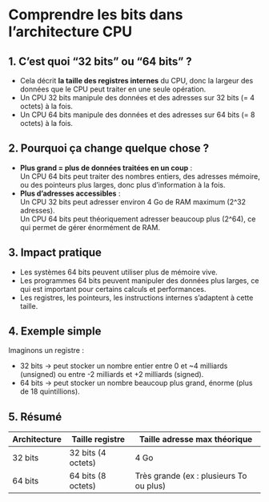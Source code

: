# Comprendre les bits dans l’architecture CPU

## 1. C’est quoi “32 bits” ou “64 bits” ?

- Cela décrit **la taille des registres internes** du CPU, donc la largeur des données que le CPU peut traiter en une seule opération.  
- Un CPU 32 bits manipule des données et des adresses sur 32 bits (= 4 octets) à la fois.  
- Un CPU 64 bits manipule des données et des adresses sur 64 bits (= 8 octets) à la fois.  

## 2. Pourquoi ça change quelque chose ?

- **Plus grand = plus de données traitées en un coup** :  
  Un CPU 64 bits peut traiter des nombres entiers, des adresses mémoire, ou des pointeurs plus larges, donc plus d’information à la fois.  
- **Plus d’adresses accessibles** :  
  Un CPU 32 bits peut adresser environ 4 Go de RAM maximum (2^32 adresses).  
  Un CPU 64 bits peut théoriquement adresser beaucoup plus (2^64), ce qui permet de gérer énormément de RAM.  

## 3. Impact pratique

- Les systèmes 64 bits peuvent utiliser plus de mémoire vive.  
- Les programmes 64 bits peuvent manipuler des données plus larges, ce qui est important pour certains calculs et performances.  
- Les registres, les pointeurs, les instructions internes s’adaptent à cette taille.  

## 4. Exemple simple

Imaginons un registre :  
- 32 bits → peut stocker un nombre entier entre 0 et ~4 milliards (unsigned) ou entre -2 milliards et +2 milliards (signed).  
- 64 bits → peut stocker un nombre beaucoup plus grand, énorme (plus de 18 quintillions).  

## 5. Résumé

| Architecture | Taille registre    | Taille adresse max théorique           |  
|--------------|-------------------|--------------------------------------|  
| 32 bits      | 32 bits (4 octets) | 4 Go                                 |  
| 64 bits      | 64 bits (8 octets) | Très grande (ex : plusieurs To ou plus) |  


